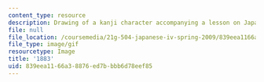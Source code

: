 ```yaml
---
content_type: resource
description: Drawing of a kanji character accompanying a lesson on Japanese.
file: null
file_location: /coursemedia/21g-504-japanese-iv-spring-2009/839eea1166a38876ed7bbbb6d78eef85_1883.gif
file_type: image/gif
resourcetype: Image
title: '1883'
uid: 839eea11-66a3-8876-ed7b-bbb6d78eef85
---
```

